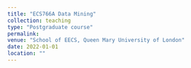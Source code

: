 ```yaml
---
title: "ECS766A Data Mining"
collection: teaching
type: "Postgraduate course"
permalink: 
venue: "School of EECS, Queen Mary University of London"
date: 2022-01-01
location: ""
---
```


